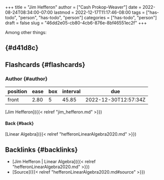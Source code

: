+++
title = "Jim Hefferon"
author = ["Cash Prokop-Weaver"]
date = 2022-08-24T08:34:00-07:00
lastmod = 2022-12-17T11:17:46-08:00
tags = ["has-todo", "person", "has-todo", "person"]
categories = ["has-todo", "person"]
draft = false
slug = "46dd2e05-cb80-4cb6-876e-8bf46551ec2f"
+++

Among other things:


##  {#d41d8c}


## Flashcards {#flashcards}


### Author {#author}

| position | ease | box | interval | due                  |
|----------|------|-----|----------|----------------------|
| front    | 2.80 | 5   | 45.85    | 2022-12-30T12:57:34Z |

[Jim Hefferon]({{< relref "jim_hefferon.md" >}})


#### Back {#back}

[Linear Algebra]({{< relref "hefferonLinearAlgebra2020.md" >}})


## Backlinks {#backlinks}

-   [Jim Hefferon | Linear Algebra]({{< relref "hefferonLinearAlgebra2020.md" >}})
-   [Source]({{< relref "hefferonLinearAlgebra2020.md#source" >}})
